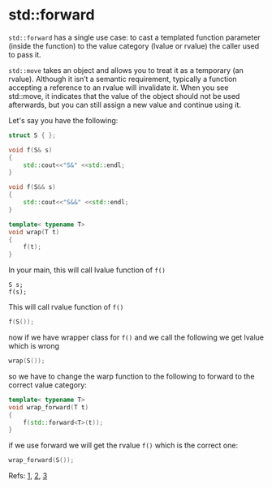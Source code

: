 # std::forward

`std::forward` has a single use case: to cast a templated function parameter (inside the function)
to the value category (lvalue or rvalue) the caller used to pass it.

`std::move` takes an object and allows you to treat it as a temporary (an rvalue). Although it isn’t a
semantic requirement, typically a function accepting a reference to an rvalue will invalidate it.
When you see std::move, it indicates that the value of the object should not be used afterwards,
but you can still assign a new value and continue using it.

Let's say you have the following:
```cpp
struct S { };

void f(S& s)
{
    std::cout<<"S&" <<std::endl;
}

void f(S&& s)
{
    std::cout<<"S&&" <<std::endl;
}

template< typename T>
void wrap(T t)
{
    f(t);
}

```
In your main, this will call lvalue function of `f()`

```
S s;
f(s);
```

This will call rvalue function of `f()`

```cpp
f(S());
```
now if we have wrapper class for `f()` and we call the following we get lvalue which is wrong
```cpp
wrap(S());
```

so we have to change the warp function to the following to forward to the correct value category:

```cpp
template< typename T>
void wrap_forward(T t)
{
    f(std::forward<T>(t));
}
```

if we use forward we will get the rvalue `f()` which is the correct one:
```cpp
wrap_forward(S());
```


Refs: [1](https://stackoverflow.com/questions/3582001/what-are-the-main-purposes-of-using-stdforward-and-which-problems-it-solves), [2](https://www.youtube.com/watch?v=0xcCNnWEMgs), [3](http://www.open-std.org/jtc1/sc22/wg21/docs/papers/2002/n1385.htm)

